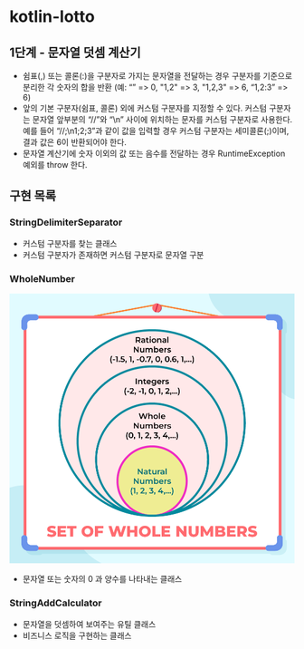 # kotlin-lotto

## 1단계 - 문자열 덧셈 계산기

- 쉼표(,) 또는 콜론(:)을 구분자로 가지는 문자열을 전달하는 경우 구분자를 기준으로 분리한 각 숫자의 합을 반환 (예: “” => 0, "1,2" => 3, "1,2,3" => 6, “1,2:3” => 6)
- 앞의 기본 구분자(쉼표, 콜론) 외에 커스텀 구분자를 지정할 수 있다. 커스텀 구분자는 문자열 앞부분의 “//”와 “\n” 사이에 위치하는 문자를 커스텀 구분자로 사용한다. 예를 들어 “//;\n1;2;3”과
  같이 값을 입력할 경우 커스텀 구분자는 세미콜론(;)이며, 결과 값은 6이 반환되어야 한다.
- 문자열 계산기에 숫자 이외의 값 또는 음수를 전달하는 경우 RuntimeException 예외를 throw 한다.

## 구현 목록

### StringDelimiterSeparator

- 커스텀 구분자를 찾는 클래스
- 커스텀 구분자가 존재하면 커스텀 구분자로 문자열 구분

### WholeNumber

![whole-number.png](whole-number.png)

- 문자열 또는 숫자의 0 과 양수를 나타내는 클래스

### StringAddCalculator

- 문자열을 덧셈하여 보여주는 유틸 클래스
- 비즈니스 로직을 구현하는 클래스

 